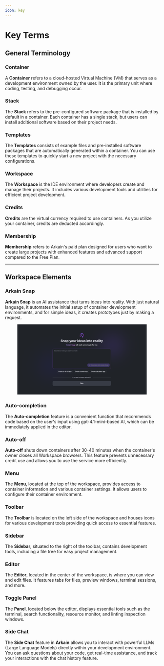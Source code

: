 ```yaml
---
icon: key
---
```


# Key Terms

## **General Terminology**

### **Container**

A **Container** refers to a cloud-hosted Virtual Machine (VM) that serves as a development environment owned by the user. It is the primary unit where coding, testing, and debugging occur.

### **Stack**

The **Stack** refers to the pre-configured software package that is installed by default in a container. Each container has a single stack, but users can install additional software based on their project needs.

### **Templates**

The **Templates** consists of example files and pre-installed software packages that are automatically generated within a container. You can use these templates to quickly start a new project with the necessary configurations.

### **Workspace**

The **Workspace** is the IDE environment where developers create and manage their projects. It includes various development tools and utilities for efficient project development.

### **Credits**

**Credits** are the virtual currency required to use containers. As you utilize your container, credits are deducted accordingly.

### **Membership**&#x20;

**Membership** refers to Arkain's paid plan designed for users who want to create large projects with enhanced features and advanced support compared to the Free Plan.



***

## **Workspace Elements**

### Arkain Snap

**Arkain Snap** is an AI assistance that turns ideas into reality. With just natural language, it automates the initial setup of container development environments, and for simple ideas, it creates prototypes just by making a request.

<figure><img src="../.gitbook/assets/snap (1).png" alt=""><figcaption></figcaption></figure>

### Auto-completion

The **Auto-completion** feature is a convenient function that recommends code based on the user's input using gpt-4.1-mini-based AI, which can be immediately applied in the editor.

### Auto-off

**Auto-off** shuts down containers after 30-40 minutes when the container's owner closes all Workspace browsers. This feature prevents unnecessary credit use and allows you to use the service more efficiently.

### **Menu**

The **Menu**, located at the top of the workspace, provides access to container information and various container settings. It allows users to configure their container environment.

### **Toolbar**

The **Toolbar** is located on the left side of the workspace and houses icons for various development tools providing quick access to essential features.

### **Sidebar**

The **Sidebar**, situated to the right of the toolbar, contains development tools, including a file tree for easy project management.

### **Editor**

The **Editor**, located in the center of the workspace, is where you can view and edit files. It features tabs for files, preview windows, terminal sessions, and more.

### Toggle Panel

The **Panel**, located below the editor, displays essential tools such as the terminal, search functionality, resource monitor, and linting inspection windows.

### Side Chat

The **Side Chat** feature in **Arkain** allows you to interact with powerful LLMs (Large Language Models) directly within your development environment. You can ask questions about your code, get real-time assistance, and track your interactions with the chat history feature.
